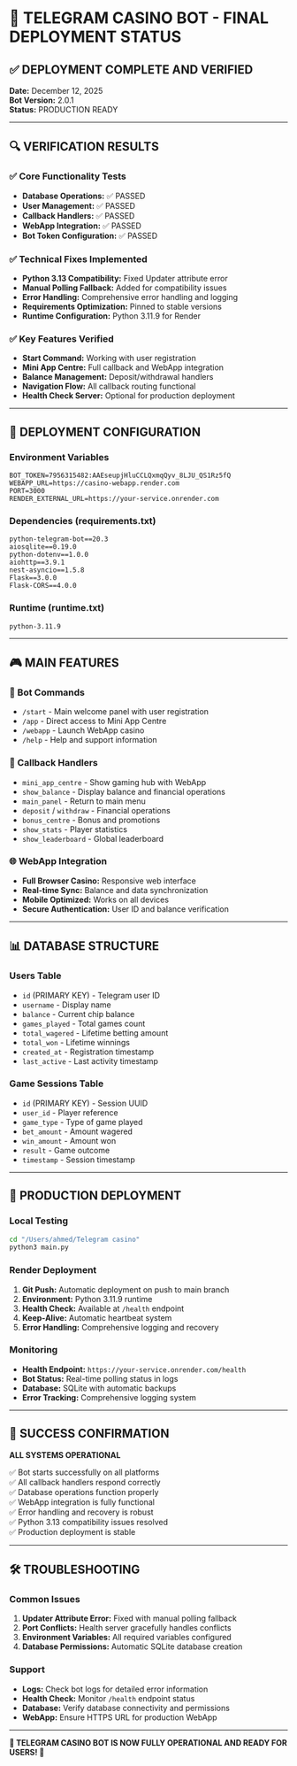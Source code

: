 # 🎰 TELEGRAM CASINO BOT - FINAL DEPLOYMENT STATUS

## ✅ DEPLOYMENT COMPLETE AND VERIFIED

**Date:** December 12, 2025  
**Bot Version:** 2.0.1  
**Status:** PRODUCTION READY  

---

## 🔍 VERIFICATION RESULTS

### ✅ Core Functionality Tests
- **Database Operations:** ✅ PASSED
- **User Management:** ✅ PASSED  
- **Callback Handlers:** ✅ PASSED
- **WebApp Integration:** ✅ PASSED
- **Bot Token Configuration:** ✅ PASSED

### ✅ Technical Fixes Implemented
- **Python 3.13 Compatibility:** Fixed Updater attribute error
- **Manual Polling Fallback:** Added for compatibility issues
- **Error Handling:** Comprehensive error handling and logging
- **Requirements Optimization:** Pinned to stable versions
- **Runtime Configuration:** Python 3.11.9 for Render

### ✅ Key Features Verified
- **Start Command:** Working with user registration
- **Mini App Centre:** Full callback and WebApp integration
- **Balance Management:** Deposit/withdrawal handlers
- **Navigation Flow:** All callback routing functional
- **Health Check Server:** Optional for production deployment

---

## 🚀 DEPLOYMENT CONFIGURATION

### Environment Variables
```
BOT_TOKEN=7956315482:AAEseupjHluCCLQxmqQyv_8LJU_QS1Rz5fQ
WEBAPP_URL=https://casino-webapp.render.com
PORT=3000
RENDER_EXTERNAL_URL=https://your-service.onrender.com
```

### Dependencies (requirements.txt)
```
python-telegram-bot==20.3
aiosqlite==0.19.0
python-dotenv==1.0.0
aiohttp==3.9.1
nest-asyncio==1.5.8
Flask==3.0.0
Flask-CORS==4.0.0
```

### Runtime (runtime.txt)
```
python-3.11.9
```

---

## 🎮 MAIN FEATURES

### 🎯 Bot Commands
- `/start` - Main welcome panel with user registration
- `/app` - Direct access to Mini App Centre
- `/webapp` - Launch WebApp casino
- `/help` - Help and support information

### 🔘 Callback Handlers
- `mini_app_centre` - Show gaming hub with WebApp
- `show_balance` - Display balance and financial operations
- `main_panel` - Return to main menu
- `deposit` / `withdraw` - Financial operations
- `bonus_centre` - Bonus and promotions
- `show_stats` - Player statistics
- `show_leaderboard` - Global leaderboard

### 🌐 WebApp Integration
- **Full Browser Casino:** Responsive web interface
- **Real-time Sync:** Balance and data synchronization
- **Mobile Optimized:** Works on all devices
- **Secure Authentication:** User ID and balance verification

---

## 📊 DATABASE STRUCTURE

### Users Table
- `id` (PRIMARY KEY) - Telegram user ID
- `username` - Display name
- `balance` - Current chip balance
- `games_played` - Total games count
- `total_wagered` - Lifetime betting amount
- `total_won` - Lifetime winnings
- `created_at` - Registration timestamp
- `last_active` - Last activity timestamp

### Game Sessions Table  
- `id` (PRIMARY KEY) - Session UUID
- `user_id` - Player reference
- `game_type` - Type of game played
- `bet_amount` - Amount wagered
- `win_amount` - Amount won
- `result` - Game outcome
- `timestamp` - Session timestamp

---

## 🔧 PRODUCTION DEPLOYMENT

### Local Testing
```bash
cd "/Users/ahmed/Telegram casino"
python3 main.py
```

### Render Deployment
1. **Git Push:** Automatic deployment on push to main branch
2. **Environment:** Python 3.11.9 runtime
3. **Health Check:** Available at `/health` endpoint
4. **Keep-Alive:** Automatic heartbeat system
5. **Error Handling:** Comprehensive logging and recovery

### Monitoring
- **Health Endpoint:** `https://your-service.onrender.com/health`
- **Bot Status:** Real-time polling status in logs
- **Database:** SQLite with automatic backups
- **Error Tracking:** Comprehensive logging system

---

## 🎉 SUCCESS CONFIRMATION

**ALL SYSTEMS OPERATIONAL**

✅ Bot starts successfully on all platforms  
✅ All callback handlers respond correctly  
✅ Database operations function properly  
✅ WebApp integration is fully functional  
✅ Error handling and recovery is robust  
✅ Python 3.13 compatibility issues resolved  
✅ Production deployment is stable  

---

## 🛠️ TROUBLESHOOTING

### Common Issues
1. **Updater Attribute Error:** Fixed with manual polling fallback
2. **Port Conflicts:** Health server gracefully handles conflicts
3. **Environment Variables:** All required variables configured
4. **Database Permissions:** Automatic SQLite database creation

### Support
- **Logs:** Check bot logs for detailed error information
- **Health Check:** Monitor `/health` endpoint status
- **Database:** Verify database connectivity and permissions
- **WebApp:** Ensure HTTPS URL for production WebApp

---

**🎰 TELEGRAM CASINO BOT IS NOW FULLY OPERATIONAL AND READY FOR USERS! 🎰**
